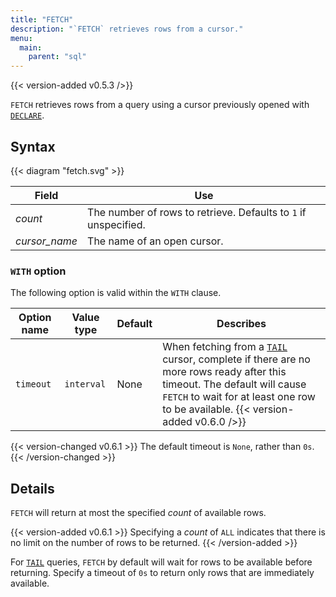 ```yaml
---
title: "FETCH"
description: "`FETCH` retrieves rows from a cursor."
menu:
  main:
    parent: "sql"
---
```


{{< version-added v0.5.3 />}}

`FETCH` retrieves rows from a query using a cursor previously opened with [`DECLARE`](/sql/declare).

## Syntax

{{< diagram "fetch.svg" >}}

Field | Use
------|-----
_count_ | The number of rows to retrieve. Defaults to `1` if unspecified.
_cursor&lowbar;name_ | The name of an open cursor.

### `WITH` option

The following option is valid within the `WITH` clause.

Option name | Value type | Default | Describes
------------|------------|---------|----------
`timeout`   | `interval` | None    | When fetching from a [`TAIL`](/sql/tail) cursor, complete if there are no more rows ready after this timeout. The default will cause `FETCH` to wait for at least one row to be available. {{< version-added v0.6.0 />}}

{{< version-changed v0.6.1 >}}
The default timeout is `None`, rather than `0s`.
{{< /version-changed >}}

## Details

`FETCH` will return at most the specified _count_ of available rows.

{{< version-added v0.6.1 >}}
Specifying a _count_ of `ALL` indicates that there is no limit on the number of
rows to be returned.
{{< /version-added >}}

For [`TAIL`](/sql/tail) queries, `FETCH` by default will wait for rows to be available before returning.
Specify a timeout of `0s` to return only rows that are immediately available.
